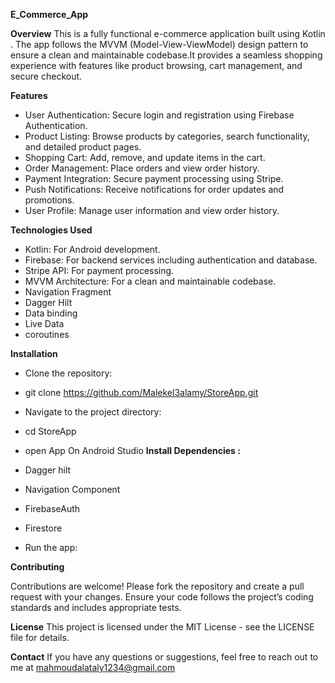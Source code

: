 **E_Commerce_App**

**Overview**
This is a fully functional e-commerce application built using Kotlin . The app follows the MVVM (Model-View-ViewModel) design pattern to 
ensure a clean and maintainable codebase.It provides a seamless shopping experience with features like product browsing, cart management, and secure checkout.

**Features**

- User Authentication: Secure login and registration using Firebase Authentication.
- Product Listing: Browse products by categories, search functionality, and detailed product pages.
- Shopping Cart: Add, remove, and update items in the cart.
- Order Management: Place orders and view order history.
- Payment Integration: Secure payment processing using Stripe.
- Push Notifications: Receive notifications for order updates and promotions.
- User Profile: Manage user information and view order history.
  
**Technologies Used**
- Kotlin: For Android development.
- Firebase: For backend services including authentication and database.
- Stripe API: For payment processing.
- MVVM Architecture: For a clean and maintainable codebase.
- Navigation Fragment
- Dagger Hilt
- Data binding
- Live Data
- coroutines 
 
**Installation**

- Clone the repository:
- git clone https://github.com/Malekel3alamy/StoreApp.git

- Navigate to the project directory:
- cd StoreApp

- open App On Android Studio 
**Install Dependencies :**
- Dagger hilt
- Navigation Component 
- FirebaseAuth
- Firestore
- Run the app:


**Contributing**

Contributions are welcome! Please fork the repository and create a pull request with your changes. Ensure your code follows the project’s coding standards and includes appropriate tests.

**License**
This project is licensed under the MIT License - see the LICENSE file for details.

**Contact**
If you have any questions or suggestions, feel free to reach out to me at mahmoudalataly1234@gmail.com
